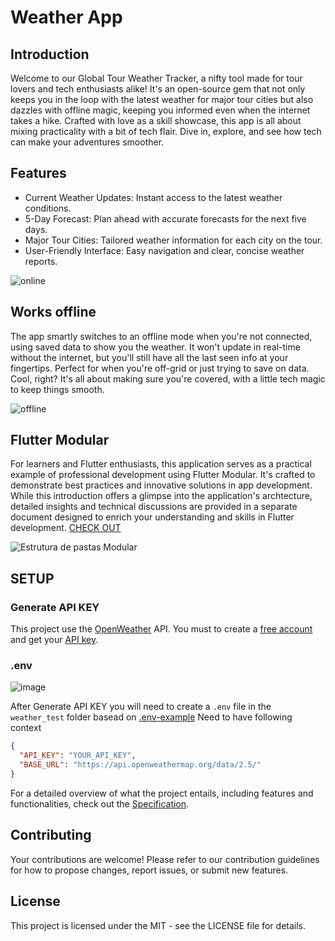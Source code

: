 # Weather App

## Introduction

Welcome to our Global Tour Weather Tracker, a nifty tool made for tour lovers and tech enthusiasts alike! It's an open-source gem that not only keeps you in the loop with the latest weather for major tour cities but also dazzles with offline magic, keeping you informed even when the internet takes a hike. Crafted with love as a skill showcase, this app is all about mixing practicality with a bit of tech flair. Dive in, explore, and see how tech can make your adventures smoother.

## Features

- Current Weather Updates: Instant access to the latest weather conditions.
- 5-Day Forecast: Plan ahead with accurate forecasts for the next five days.
- Major Tour Cities: Tailored weather information for each city on the tour.
- User-Friendly Interface: Easy navigation and clear, concise weather reports.

![online](https://github.com/toshiossada/weather_test/assets/2637049/227b74c3-3f47-4dba-a44d-a5721e299882)

## Works offline

The app smartly switches to an offline mode when you're not connected, using saved data to show you the weather. It won't update in real-time without the internet, but you'll still have all the last seen info at your fingertips. Perfect for when you're off-grid or just trying to save on data. Cool, right? It's all about making sure you're covered, with a little tech magic to keep things smooth.

![offline](https://github.com/toshiossada/weather_test/assets/2637049/fda2dddc-7d9e-466a-a75c-83dfb5a0e514)

## Flutter Modular

For learners and Flutter enthusiasts, this application serves as a practical example of professional development using Flutter Modular. It's crafted to demonstrate best practices and innovative solutions in app development. While this introduction offers a glimpse into the application's archtecture, detailed insights and technical discussions are provided in a separate document designed to enrich your understanding and skills in Flutter development. [CHECK OUT](weather_test/ARCHTECTURE.md)

![Estrutura de pastas Modular](https://user-images.githubusercontent.com/2637049/116998708-018ce100-acb5-11eb-8e28-26b4b6dcd7fe.png)

## SETUP

### Generate API KEY

This project use the [OpenWeather](https://openweathermap.org) API.
You must to create a [free account](https://home.openweathermap.org/users/sign_up) and get your [API key](https://home.openweathermap.org/api_keys).

### .env

![image](https://github.com/toshiossada/weather_test/assets/2637049/94697fa0-7c42-4df1-9754-05d8c328612d)

After Generate API KEY you will need to create a `.env` file in the `weather_test` folder basead on [.env-example](weather_test/.env-example)
Need to have following context

```json
{
  "API_KEY": "YOUR_API_KEY",
  "BASE_URL": "https://api.openweathermap.org/data/2.5/"
}
```

For a detailed overview of what the project entails, including features and functionalities, check out the [Specification](https://gist.github.com/cloudwalk-tests/4689b2c15fd7d9d8d8fa807772d54516).

## Contributing

Your contributions are welcome! Please refer to our contribution guidelines for how to propose changes, report issues, or submit new features.

## License

This project is licensed under the MIT - see the LICENSE file for details.
